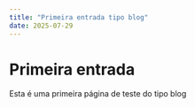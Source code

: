 ```yaml
---
title: "Primeira entrada tipo blog"
date: 2025-07-29
---
```


# Primeira entrada

Esta é uma primeira página de teste do tipo blog
